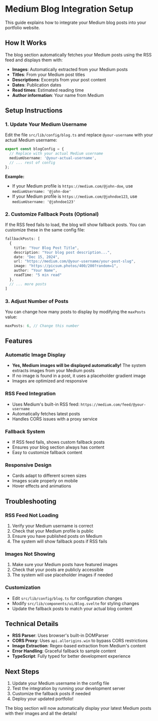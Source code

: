 # Medium Blog Integration Setup

This guide explains how to integrate your Medium blog posts into your portfolio website.

## How It Works

The blog section automatically fetches your Medium posts using the RSS feed and displays them with:
- **Images**: Automatically extracted from your Medium posts
- **Titles**: From your Medium post titles
- **Descriptions**: Excerpts from your post content
- **Dates**: Publication dates
- **Read times**: Estimated reading time
- **Author information**: Your name from Medium

## Setup Instructions

### 1. Update Your Medium Username

Edit the file `src/lib/config/blog.ts` and replace `@your-username` with your actual Medium username:

```typescript
export const blogConfig = {
  // Replace with your actual Medium username
  mediumUsername: '@your-actual-username',
  // ... rest of config
};
```

**Example:**
- If your Medium profile is `https://medium.com/@john-doe`, use `mediumUsername: '@john-doe'`
- If your Medium profile is `https://medium.com/@johndoe123`, use `mediumUsername: '@johndoe123'`

### 2. Customize Fallback Posts (Optional)

If the RSS feed fails to load, the blog will show fallback posts. You can customize these in the same config file:

```typescript
fallbackPosts: [
  {
    title: "Your Blog Post Title",
    description: "Your blog post description...",
    date: "Dec 15, 2024",
    url: "https://medium.com/@your-username/your-post-slug",
    image: "https://picsum.photos/400/200?random=1",
    author: "Your Name",
    readTime: "5 min read"
  },
  // ... more posts
]
```

### 3. Adjust Number of Posts

You can change how many posts to display by modifying the `maxPosts` value:

```typescript
maxPosts: 6, // Change this number
```

## Features

### Automatic Image Display
- **Yes, Medium images will be displayed automatically!** The system extracts images from your Medium posts
- If no image is found in a post, it uses a placeholder gradient image
- Images are optimized and responsive

### RSS Feed Integration
- Uses Medium's built-in RSS feed: `https://medium.com/feed/@your-username`
- Automatically fetches latest posts
- Handles CORS issues with a proxy service

### Fallback System
- If RSS feed fails, shows custom fallback posts
- Ensures your blog section always has content
- Easy to customize fallback content

### Responsive Design
- Cards adapt to different screen sizes
- Images scale properly on mobile
- Hover effects and animations

## Troubleshooting

### RSS Feed Not Loading
1. Verify your Medium username is correct
2. Check that your Medium profile is public
3. Ensure you have published posts on Medium
4. The system will show fallback posts if RSS fails

### Images Not Showing
1. Make sure your Medium posts have featured images
2. Check that your posts are publicly accessible
3. The system will use placeholder images if needed

### Customization
- Edit `src/lib/config/blog.ts` for configuration changes
- Modify `src/lib/components/ui/Blog.svelte` for styling changes
- Update the fallback posts to match your actual blog content

## Technical Details

- **RSS Parser**: Uses browser's built-in DOMParser
- **CORS Proxy**: Uses `api.allorigins.win` to bypass CORS restrictions
- **Image Extraction**: Regex-based extraction from Medium's content
- **Error Handling**: Graceful fallback to sample content
- **TypeScript**: Fully typed for better development experience

## Next Steps

1. Update your Medium username in the config file
2. Test the integration by running your development server
3. Customize the fallback posts if needed
4. Deploy your updated portfolio!

The blog section will now automatically display your latest Medium posts with their images and all the details! 